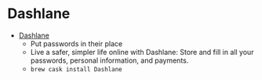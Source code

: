 # Dashlane
- [Dashlane](https://www.dashlane.com/)
  -  Put passwords in their place
  - Live a safer, simpler life online with Dashlane: Store and fill in all your passwords, personal information, and payments.
  - `brew cask install Dashlane`
